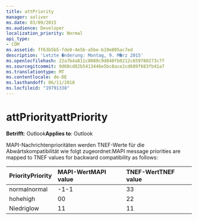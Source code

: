 ```yaml
---
title: attPriority
manager: soliver
ms.date: 03/09/2015
ms.audience: Developer
localization_priority: Normal
api_type:
- COM
ms.assetid: ff63b5b5-fde8-4e5b-a5be-b19e805ac7ed
description: 'Letzte �nderung: Montag, 9. M�rz 2015'
ms.openlocfilehash: 22a7b4a811c0080c9d840fb0212c659780273c7f
ms.sourcegitcommit: 9d60cd82b5413446e5bc8ace2cd689f683fb41a7
ms.translationtype: MT
ms.contentlocale: de-DE
ms.lasthandoff: 06/11/2018
ms.locfileid: "19791338"
---
```

# <a name="attpriority"></a><span data-ttu-id="25eed-103">attPriority</span><span class="sxs-lookup"><span data-stu-id="25eed-103">attPriority</span></span>

  
  
<span data-ttu-id="25eed-104">**Betrifft**: Outlook</span><span class="sxs-lookup"><span data-stu-id="25eed-104">**Applies to**: Outlook</span></span> 
  
<span data-ttu-id="25eed-105">MAPI-Nachrichtenprioritäten werden TNEF-Werte für die Abwärtskompatibilität wie folgt zugeordnet:</span><span class="sxs-lookup"><span data-stu-id="25eed-105">MAPI message priorities are mapped to TNEF values for backward compatibility as follows:</span></span>
  
|<span data-ttu-id="25eed-106">**Priority**</span><span class="sxs-lookup"><span data-stu-id="25eed-106">**Priority**</span></span>|<span data-ttu-id="25eed-107">**MAPI-Wert**</span><span class="sxs-lookup"><span data-stu-id="25eed-107">**MAPI value**</span></span>|<span data-ttu-id="25eed-108">**TNEF-Wert**</span><span class="sxs-lookup"><span data-stu-id="25eed-108">**TNEF value**</span></span>|
|:-----|:-----|:-----|
|<span data-ttu-id="25eed-109">normal</span><span class="sxs-lookup"><span data-stu-id="25eed-109">normal</span></span>  <br/> |<span data-ttu-id="25eed-110">-1</span><span class="sxs-lookup"><span data-stu-id="25eed-110">-1</span></span>  <br/> |<span data-ttu-id="25eed-111">3</span><span class="sxs-lookup"><span data-stu-id="25eed-111">3</span></span>  <br/> |
|<span data-ttu-id="25eed-112">hohe</span><span class="sxs-lookup"><span data-stu-id="25eed-112">high</span></span>  <br/> |<span data-ttu-id="25eed-113">0</span><span class="sxs-lookup"><span data-stu-id="25eed-113">0</span></span>  <br/> |<span data-ttu-id="25eed-114">2</span><span class="sxs-lookup"><span data-stu-id="25eed-114">2</span></span>  <br/> |
|<span data-ttu-id="25eed-115">Niedrig</span><span class="sxs-lookup"><span data-stu-id="25eed-115">low</span></span>  <br/> |<span data-ttu-id="25eed-116">1</span><span class="sxs-lookup"><span data-stu-id="25eed-116">1</span></span>  <br/> |<span data-ttu-id="25eed-117">1</span><span class="sxs-lookup"><span data-stu-id="25eed-117">1</span></span>  <br/> |
   

